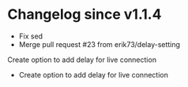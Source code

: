 # Changelog since v1.1.4
- Fix sed 
- Merge pull request #23 from erik73/delay-setting

Create option to add delay for live connection 
- Create option to add delay for live connection 
